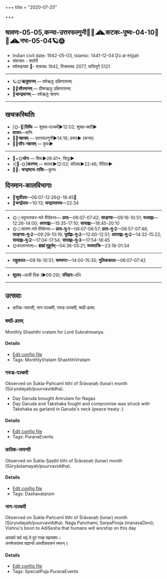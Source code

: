 +++
title = "2020-07-25"

+++
## श्रावणः-05-05,कन्या-उत्तरफल्गुनी🌛🌌◢◣कटकः-पुष्यः-04-10🌌🌞◢◣नभः-05-04🪐🌞
- Indian civil date: 1942-05-03, Islamic: 1441-12-04 Ḏū al-Ḥijjah
- संवत्सरः - शार्वरी
- वर्षसङ्ख्या 🌛- शकाब्दः 1942, विक्रमाब्दः 2077, कलियुगे 5121
___________________
- 🪐🌞**ऋतुमानम्** — वर्षऋतुः दक्षिणायनम्
- 🌌🌞**सौरमानम्** — ग्रीष्मऋतुः दक्षिणायनम्
- 🌛**चान्द्रमानम्** — वर्षऋतुः श्रावणः
___________________


## खचक्रस्थितिः
- |🌞-🌛|**तिथिः** — शुक्ल-पञ्चमी►12:02; शुक्ल-षष्ठी►  
- **वासरः**—शनिः  
- 🌌🌛**नक्षत्रम्** — उत्तरफल्गुनी►14:16; हस्तः► (कन्या)  
- 🌌🌞**सौर-नक्षत्रम्** — पुष्यः►  
___________________
- 🌛+🌞**योगः** — शिवः►26:41*; सिद्धः►  
- २|🌛-🌞|**करणम्** — बालवः►12:02; कौलवः►22:46; तैतिलः►  
- 🌌🌛- **चन्द्राष्टम-राशिः**—कुम्भः  


## दिनमान-कालविभागाः
- 🌅**सूर्योदयः**—06:07-12:26🌞️-18:45🌇  
- 🌛**चन्द्रोदयः**—10:13; **चन्द्रास्तमयः**—22:34  
___________________
- 🌞⚝भट्टभास्कर-मते वीर्यवन्तः— **प्रातः**—06:07-07:42; **साङ्गवः**—09:16-10:51; **मध्याह्नः**—12:26-14:00; **अपराह्णः**—15:35-17:10; **सायाह्नः**—18:45-20:10  
- 🌞⚝सायण-मते वीर्यवन्तः— **प्रातः-मु॰1**—06:07-06:57; **प्रातः-मु॰2**—06:57-07:48; **साङ्गवः-मु॰2**—09:29-10:19; **पूर्वाह्णः-मु॰2**—12:00-12:51; **अपराह्णः-मु॰2**—14:32-15:22; **सायाह्णः-मु॰2**—17:04-17:54; **सायाह्णः-मु॰3**—17:54-18:45  
- 🌞कालान्तरम्— **ब्राह्मं मुहूर्तम्**—04:36-05:21; **मध्यरात्रिः**—23:18-01:34  
___________________
- **राहुकालः**—09:16-10:51; **यमघण्टः**—14:00-15:35; **गुलिककालः**—06:07-07:42  
___________________
- **शूलम्**—प्राची दिक् (►09:29); **परिहारः**–दधि  
___________________

## उत्सवाः
- कल्कि-जयन्ती, नाग-पञ्चमी, गरुड-पञ्चमी, षष्ठी-व्रतम्
### षष्ठी-व्रतम्

Monthly Shashthi vratam for Lord Subrahmanya.

#### Details
- [Edit config file](https://github.com/jyotisham/adyatithi/tree/master/devatA/kaumAra/description_only/SaSThI-vratam.toml)
- Tags: MonthlyVratam ShashthiVratam


### गरुड-पञ्चमी

Observed on Śukla-Pañcamī tithi of Śrāvaṇaḥ (lunar) month (Sūryodayaḥ/puurvaviddha). 
* Day Garuda brought Amrutam for Nagas
* Day Garuda and Takshaka fought and compromise was struck with Takshaka as garland in Garuda's neck (peace treaty :) 

#### Details
- [Edit config file](https://github.com/jyotisham/adyatithi/tree/master/devatA/vaiShNava/lunar_month/tithi/05/05/garuDa-paJcamI.toml)
- Tags: PuranaEvents


### कल्कि-जयन्ती

Observed on Śukla-Ṣaṣṭhī tithi of Śrāvaṇaḥ (lunar) month (Sūryāstamayaḥ/puurvaviddha). 

#### Details
- [Edit config file](https://github.com/jyotisham/adyatithi/tree/master/devatA/vaiShNava/lunar_month/tithi/05/06/kalki~jayantI.toml)
- Tags: Dashavataram


### नाग-पञ्चमी

Observed on Śukla-Pañcamī tithi of Śrāvaṇaḥ (lunar) month (Sūryodayaḥ/puurvaviddha). Naga Panchami; SarpaPooja (manasaDevi); Vishnu's boon to AdiSesha that humans will worship on this day

अपसर्प सर्प भद्रं ते दूरं गच्छ महायशाः।  
जनमेजयस्य यज्ञान्ते अस्तीकवचनं स्मरन्॥



#### Details
- [Edit config file](https://github.com/jyotisham/adyatithi/tree/master/devatA/misc-fauna/lunar_month/tithi/05/05/nAga-paJcamI.toml)
- Tags: SpecialPuja PuranaEvents


